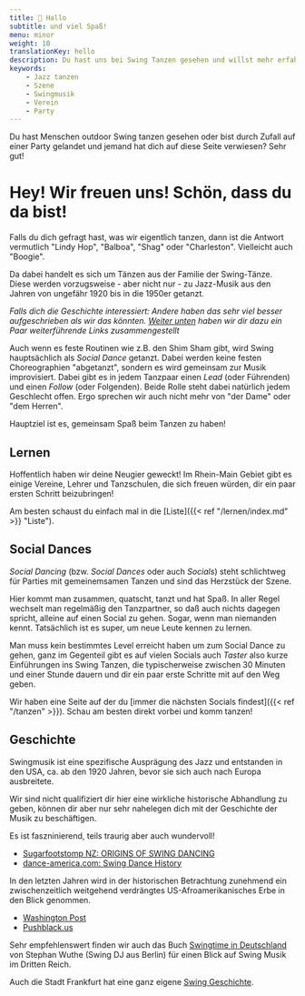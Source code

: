 ```yaml
---
title: 👋 Hallo
subtitle: und viel Spaß!
menu: minor
weight: 10
translationKey: hello
description: Du hast uns bei Swing Tanzen gesehen und willst mehr erfahren?
keywords:
    - Jazz tanzen
    - Szene
    - Swingmusik
    - Verein
    - Party
---
```


Du hast Menschen outdoor Swing tanzen gesehen oder bist durch Zufall auf einer Party gelandet und jemand hat dich auf diese Seite verwiesen? Sehr gut!

# Hey! Wir freuen uns! Schön, dass du da bist!

Falls du dich gefragt hast, was wir eigentlich tanzen, dann ist die Antwort vermutlich "Lindy Hop", "Balboa", "Shag" oder "Charleston". Vielleicht auch "Boogie".

Da dabei handelt es sich um Tänzen aus der Familie der Swing-Tänze. Diese werden vorzugsweise - aber nicht nur - zu Jazz-Musik aus den Jahren von ungefähr 1920 bis in die 1950er getanzt.

*Falls dich die Geschichte interessiert: Andere haben das sehr viel besser aufgeschrieben als wir das könnten. [Weiter unten](#geschichte) haben wir dir dazu ein Paar weiterführende Links zusammengestellt*

Auch wenn es feste Routinen wie z.B. den Shim Sham gibt, wird Swing hauptsächlich als *Social Dance* getanzt. Dabei werden keine festen Choreographien "abgetanzt", sondern es wird gemeinsam zur Musik improvisiert. Dabei gibt es in jedem Tanzpaar einen *Lead* (oder Führenden) und einen *Follow* (oder Folgenden). Beide Rolle steht dabei natürlich jedem Geschlecht offen. Ergo sprechen wir auch nicht mehr von "der Dame" oder "dem Herren".

Hauptziel ist es, gemeinsam Spaß beim Tanzen zu haben!

## Lernen

Hoffentlich haben wir deine Neugier geweckt! Im Rhein-Main Gebiet gibt es einige Vereine, Lehrer und Tanzschulen, die sich freuen würden, dir ein paar ersten Schritt beizubringen!

Am besten schaust du einfach mal in die [Liste]({{< ref "/lernen/index.md" >}} "Liste").

## Social Dances

*Social Dancing* (bzw. *Social Dances* oder auch *Socials*) steht schlichtweg für Parties mit gemeinemsamen Tanzen und sind das Herzstück der Szene.

Hier kommt man zusammen, quatscht, tanzt und hat Spaß. In aller Regel wechselt man regelmäßig den Tanzpartner, so daß auch nichts dagegen spricht, alleine auf einen Social zu gehen. Sogar, wenn man niemanden kennt. Tatsächlich ist es super, um neue Leute kennen zu lernen.

 Man muss kein bestimmtes Level erreicht haben um zum Social Dance zu gehen, ganz im Gegenteil gibt es auf vielen Socials auch *Taster* also kurze Einführungen ins Swing Tanzen, die typischerweise zwischen 30 Minuten und einer Stunde dauern und dir ein paar erste Schritte mit auf den Weg geben.

Wir haben eine Seite auf der du [immer die nächsten Socials findest]({{< ref "/tanzen" >}}). Schau am besten direkt vorbei und komm tanzen!

## Geschichte

Swingmusik ist eine spezifische Ausprägung des Jazz und entstanden in den USA, ca. ab den 1920 Jahren, bevor sie sich auch nach Europa ausbreitete.

Wir sind nicht qualifiziert dir hier eine wirkliche historische Abhandlung zu geben, können dir aber nur sehr nahelegen dich mit der Geschichte der Musik zu beschäftigen.

Es ist faszninierend, teils traurig aber auch wundervoll!

- [Sugarfootstomp NZ:  ORIGINS OF SWING DANCING](https://www.sugarfootstomp.co.nz/origins-of-swing-dancing#:~:text=Swing%20Dancing%20originated%20in%20Harlem,the%20Jazz%20music%20swing%20beat.)
- [dance-america.com: Swing Dance History](https://dance-america.com/swing-dance-history-83.html)

In den letzten Jahren wird in der historischen Betrachtung zunehmend ein zwischenzeitlich weitgehend verdrängtes US-Afroamerikanisches Erbe in den Blick genommen.

- [Washington Post](https://www.washingtonpost.com/lifestyle/style/african-american-dancers-promote-lindy-hop-and-its-cultural-significance/2012/08/26/d60b46b0-eecd-11e1-afd8-097e90f99d05_story.html)
- [Pushblack.us](https://www.pushblack.us/news/often-erased-black-roots-jazz-and-swing)

Sehr empfehlenswert finden wir auch das Buch [Swingtime in Deutschland](https://www.amazon.de/Swingtime-Deutschland-Stephan-Wuthe/dp/3887472713#:~:text=Dieses%20Buch%20wartet%20mit%20einer,Reihe%20von%20Zeitzeugen%20zu%20Wort.) von Stephan Wuthe (Swing DJ aus Berlin) für einen Blick auf Swing Musik im Dritten Reich.

Auch die Stadt Frankfurt hat eine ganz eigene [Swing Geschichte](https://www.faz.net/aktuell/rhein-main/kultur/wie-jazz-musiker-emil-mangelsdorff-gegen-die-nazi-diktatur-rebellierte-16233919.html).